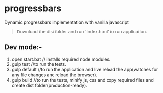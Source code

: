 # progressbars
Dynamic progressbars implementation with vanilla javascript

> Download the dist folder and run 'index.html' to run application.

Dev mode:-
---------

1. open start.bat  // installs required node modules.
2. gulp test //to run the tests.
3. gulp default //to run the application and live reload the app(watches for any file changes and reload the browser).
4. gulp build //to run the tests, minify js, css and copy required files and create dist folder(production-ready).


 
